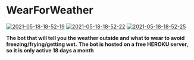 # WearForWeather
<a href="https://ibb.co/4FKckzy"><img src="https://i.ibb.co/4FKckzy/2021-05-18-18-52-19.png" alt="2021-05-18-18-52-19" border="0"></a> <a href="https://ibb.co/2SSFJjT"><img src="https://i.ibb.co/2SSFJjT/2021-05-18-18-52-22.png" alt="2021-05-18-18-52-22" border="0"></a> <a href="https://ibb.co/5Tj4BPT"><img src="https://i.ibb.co/5Tj4BPT/2021-05-18-18-52-25.png" alt="2021-05-18-18-52-25" border="0"></a>

**The bot that will tell you the weather outside and what to wear to avoid freezing/frying/getting wet.**
**The bot is hosted on a free HEROKU server, so it is only active 18 days a month**
